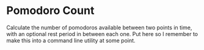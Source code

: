 # Pomodoro Count

Calculate the number of pomodoros available between two points in time, with an optional rest period in between each one. Put here so I remember to make this into a command line utility at some point.

